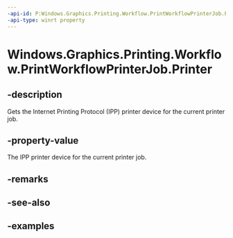 ```yaml
---
-api-id: P:Windows.Graphics.Printing.Workflow.PrintWorkflowPrinterJob.Printer
-api-type: winrt property
---
```


# Windows.Graphics.Printing.Workflow.PrintWorkflowPrinterJob.Printer

<!--
public Windows.Devices.Printers.IppPrintDevice Printer { get; }
-->


## -description

Gets the Internet Printing Protocol (IPP) printer device for the current printer job.

## -property-value

The IPP printer device for the current printer job.

## -remarks

## -see-also

## -examples


